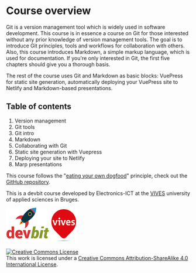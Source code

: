 # Course overview

Git is a version management tool which is widely used in software development. This course is in essence a course on Git for those interested without any prior knowledge of version management tools. The goal is to introduce Git principles, tools and workflows for collaboration with others. Also, this course introduces Markdown, a simple markup language, which is used for documentation. If you're only interested in Git, the first five chapters should give you a thorough basis.

The rest of the course uses Git and Markdown as basic blocks: VuePress for static site generation, automatically deploying your VuePress site to Netlify and Markdown-based presentations.

## Table of contents

1. Version management
2. Git tools
3. Git intro
4. Markdown
5. Collaborating with Git
6. Static site generation with Vuepress
7. Deploying your site to Netlify
8. Marp presentations

This course follows the "[eating your own dogfood](https://en.wikipedia.org/wiki/Eating_your_own_dog_food)" principle, check out the [GitHub repository](https://github.com/vives-devbit/git-course).

This is a devbit course developed by Electronics-ICT at the [VIVES](https://www.vives.be/nl/opleidingen/industri%C3%ABle-wetenschappen-en-technologie/bachelor-elektronica-ict) university of applied sciences in Bruges.

![devbit logo](./assets/devbit.png)
![VIVES logo](./assets/vives.png)

<a rel="license" href="http://creativecommons.org/licenses/by-sa/4.0/"><img alt="Creative Commons License" style="border-width:0" src="https://i.creativecommons.org/l/by-sa/4.0/88x31.png" /></a><br />This work is licensed under a <a rel="license" href="http://creativecommons.org/licenses/by-sa/4.0/">Creative Commons Attribution-ShareAlike 4.0 International License</a>.
